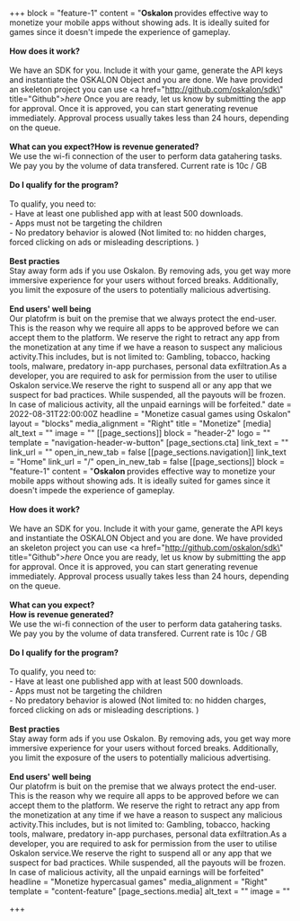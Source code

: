 +++
block = "feature-1"
content = "<strong>Oskalon </strong>provides effective way to monetize your mobile apps without showing ads. It is ideally suited for games since it doesn't impede the experience of gameplay.<br><br><strong>How does it work?<br><br></strong>We have an SDK for you. Include it with your game, generate the API keys and instantiate the OSKALON  Object and you are done. We have provided an skeleton project you can use <a href=\"http://github.com/oskalon/sdk\" title=\"Github\"><em>here</em></a><em> </em>Once you are ready, let us know by submitting the app for approval. Once it is approved, you can start generating revenue immediately. Approval process usually takes less than 24 hours, depending on the queue.<br><br><strong>What can you expect?How is revenue generated?<br></strong>We use the wi-fi connection of the user to perform data gatahering tasks. We pay you by the volume of data transfered. Current rate is 10c / GB<br><br><strong>Do I qualify for the program?</strong><br><br>To qualify, you need to:<br>- Have at least one published app with at least 500 downloads.<br>- Apps must not be targeting the children<br>- No predatory behavior is alowed (Not limited to: no hidden charges, forced clicking on ads or misleading descriptions. )<br><br><strong>Best practies<br></strong>Stay away form ads if you use Oskalon. By removing ads, you get way more immersive experience for your users without forced breaks. Additionally, you limit the exposure of the users to potentially malicious advertising.<br><br><strong>End users' well being<br></strong>Our platofrm is buit on the premise that we always protect the end-user. This is the reason why we require all apps to be approved before we can accept them to the platform. We reserve the right to retract any app from the monetization at any time if we have a reason to suspect any malicious activity.This includes, but is not limited to: Gambling, tobacco, hacking tools, malware, predatory in-app purchases, personal data exfiltration.As a developer, you are required to ask for permission from the user to utilise Oskalon service.We reserve the right to suspend all or any app that we suspect for bad practices. While suspended, all the payouts will be frozen. In case of malicious activity, all the unpaid earnings will be forfeited."
date = 2022-08-31T22:00:00Z
headline = "Monetize casual games using Oskalon"
layout = "blocks"
media_alignment = "Right"
title = "Monetize"
[media]
alt_text = ""
image = ""
[[page_sections]]
block = "header-2"
logo = ""
template = "navigation-header-w-button"
[page_sections.cta]
link_text = ""
link_url = ""
open_in_new_tab = false
[[page_sections.navigation]]
link_text = "Home"
link_url = "/"
open_in_new_tab = false
[[page_sections]]
block = "feature-1"
content = "<strong>Oskalon </strong>provides effective way to monetize your mobile apps without showing ads. It is ideally suited for games since it doesn't impede the experience of gameplay.<br><br><strong>How does it work?<br><br></strong>We have an SDK for you. Include it with your game, generate the API keys and instantiate the OSKALON Object and you are done. We have provided an skeleton project you can use <a href=\"http://github.com/oskalon/sdk\" title=\"Github\"><em>here</em></a><em> </em>Once you are ready, let us know by submitting the app for approval. Once it is approved, you can start generating revenue immediately. Approval process usually takes less than 24 hours, depending on the queue.<br><br><strong>What can you expect?<br>How is revenue generated?<br></strong>We use the wi-fi connection of the user to perform data gatahering tasks. We pay you by the volume of data transfered. Current rate is 10c / GB<br><br><strong>Do I qualify for the program?</strong><br><br>To qualify, you need to:<br>- Have at least one published app with at least 500 downloads.<br>- Apps must not be targeting the children<br>- No predatory behavior is alowed (Not limited to: no hidden charges, forced clicking on ads or misleading descriptions. )<br><br><strong>Best practies<br></strong>Stay away form ads if you use Oskalon. By removing ads, you get way more immersive experience for your users without forced breaks. Additionally, you limit the exposure of the users to potentially malicious advertising.<br><br><strong>End users' well being<br></strong>Our platofrm is buit on the premise that we always protect the end-user. This is the reason why we require all apps to be approved before we can accept them to the platform. We reserve the right to retract any app from the monetization at any time if we have a reason to suspect any malicious activity.This includes, but is not limited to: Gambling, tobacco, hacking tools, malware, predatory in-app purchases, personal data exfiltration.As a developer, you are required to ask for permission from the user to utilise Oskalon service.We reserve the right to suspend all or any app that we suspect for bad practices. While suspended, all the payouts will be frozen. In case of malicious activity, all the unpaid earnings will be forfeited"
headline = "Monetize hypercasual games"
media_alignment = "Right"
template = "content-feature"
[page_sections.media]
alt_text = ""
image = ""

+++
